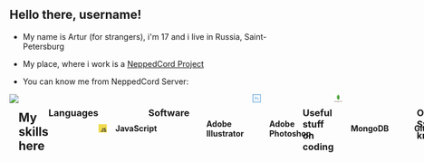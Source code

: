 ## Hello there, username!<br> 
- My name is Artur (for strangers), i'm 17 and i live in Russia, Saint-Petersburg<br>
- My place, where i work is a [NeppedCord Project](https://github.com/neppedcord)<br>

- You can know me from NeppedCord Server:
<div style="width: 100%; display: flex">
   <div style="width: 50%">
    <a href="https://discord.gg/nepnep"><img src="https://invidget.switchblade.xyz/nepnep?theme=dark" /></a>
  </div>

## My skills here
   
### Languages
<div style="display: flex; align-items: center;">
  <img src="https://raw.githubusercontent.com/devicons/devicon/master/icons/javascript/javascript-original.svg" width="15" height="15" style="margin-right: 15px;">
  <span style="display: inline-flex; align-items: center;"><strong>JavaScript</strong></span>
</div>
   
### Software 
<div style="display: flex; align-items: right;">
  <img src="https://www.vectorlogo.zone/logos/adobe_illustrator/adobe_illustrator-icon.svg" width="15" height="15" style="margin-right: 10px;">
  <span style="display: inline-flex; align-items: center; margin-left: 5px;"><strong>Adobe Illustrator</strong></span>
  <img src="https://raw.githubusercontent.com/devicons/devicon/master/icons/photoshop/photoshop-line.svg" width="15" height="15" style="margin-left: 15px; margin-right: 15px;">
  <span style="display: inline-flex; align-items: center;"><strong>Adobe Photoshop</strong></span>
</div>

### Useful stuff on coding 
<div style="display: flex; align-items: right;">
  <img src="https://raw.githubusercontent.com/devicons/devicon/master/icons/mongodb/mongodb-original-wordmark.svg" width="15" height="15" style="margin-right: 10px;">
  <span style="display: inline-flex; align-items: center; margin-left: 5px;"><strong>MongoDB</strong></span>
  <img src="https://www.vectorlogo.zone/logos/git-scm/git-scm-icon.svg" width="15" height="15" style="margin-left: 15px; margin-right: 15px;">
<span style="display: inline-flex; align-items: center;"><strong>Git</strong></span>
</div>

### Operating Systems knowledge
<div style="display: flex; align-items: right;">
  <img src="https://raw.githubusercontent.com/devicons/devicon/master/icons/linux/linux-original.svg" width="15" height="15" style="margin-right: 15px;">
  <span style="display: inline-flex; align-items: center;"><strong>Linux for server</strong></span>
  <img src="https://raw.githubusercontent.com/neppedboy/neppedboy/ebc0ef79430e02f81a45b3e48a9cdd629f98f144/images/archlinux.svg" width="15" height="15" style="margin-right: 15px;">
  <span style="display: inline-flex; align-items: center;"><strong>Arch Linux (btw)</strong></span><br>
  <img src="https://upload.wikimedia.org/wikipedia/commons/4/44/Microsoft_logo.svg" width="15" height="15" style="margin-right: 15px;">
  <span style="display: inline-flex; align-items: center; margin-left: 5px;"><strong>Windows (Abandoned)</strong></span>
  <img src="https://upload.wikimedia.org/wikipedia/commons/3/31/Apple_logo_white.svg" width="15" height="15" style="margin-left: 15px; margin-right: 15px;">
  <a href="https://www.reddit.com/r/hackintosh/comments/zkzwra/successful_update_from_monterey_to_ventura_amd_rx/" <span style="display: inline-flex; align-items: center;"><strong>macOS (Hackintosh)</strong></span></a>
</div>
